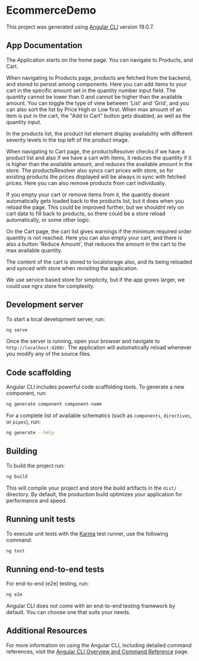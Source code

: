 # EcommerceDemo

This project was generated using [Angular CLI](https://github.com/angular/angular-cli) version 19.0.7.

## App Documentation

The Application starts on the home page.
You can navigate to Products, and Cart.

When navigating to Products page, products are fetched from the backend, and stored to persist among components.
Here you can add items to your cart in the specific amount set in the quantity number input field.
The quantity cannot be lower than 0 and cannot be higher than the available amount.
You can toggle the type of view between 'List' and 'Grid', and you can also sort the list by Price High or Low first.
When max amount of an item is put in the cart, the "Add to Cart" button gets disabled, as well as the quantity input.

In the products list, the product list element display availability with different severity levels in the top left of the product image.

When navigating to Cart page, the productsResolver checks if we have a product list and also if we have a cart with items,
it reduces the quantity if it is higher than the available amount, and reduces the available amount in the store.
The productsResolver also syncs cart prices with store, so for existing products the prices displayed will be always in sync with fetched prices.
Here you can also remove products from cart individually.

If you empty your cart or remove items from it, the quantity doesnt automatically gets loaded back to the products list, but it does when you reload
the page. This could be improved further, but we shouldnt rely on cart data to fill back to products, so there could be a store reload automatically, 
or some other logic.

On the Cart page, the cart list gives warnings if the minimum required order quantity is not reached.
Here you can also empty your cart, and there is also a button 'Reduce Amount', that reduces the amount in the cart to the max available quantity.

The content of the cart is stored to localstorage also, and its being reloaded and synced with store when revisiting the application.

We use service based store for simplicity, but if the app grows larger, we could use ngrx store for complexity.

## Development server

To start a local development server, run:

```bash
ng serve
```

Once the server is running, open your browser and navigate to `http://localhost:4200/`. The application will automatically reload whenever you modify any of the source files.

## Code scaffolding

Angular CLI includes powerful code scaffolding tools. To generate a new component, run:

```bash
ng generate component component-name
```

For a complete list of available schematics (such as `components`, `directives`, or `pipes`), run:

```bash
ng generate --help
```

## Building

To build the project run:

```bash
ng build
```

This will compile your project and store the build artifacts in the `dist/` directory. By default, the production build optimizes your application for performance and speed.

## Running unit tests

To execute unit tests with the [Karma](https://karma-runner.github.io) test runner, use the following command:

```bash
ng test
```

## Running end-to-end tests

For end-to-end (e2e) testing, run:

```bash
ng e2e
```

Angular CLI does not come with an end-to-end testing framework by default. You can choose one that suits your needs.

## Additional Resources

For more information on using the Angular CLI, including detailed command references, visit the [Angular CLI Overview and Command Reference](https://angular.dev/tools/cli) page.

